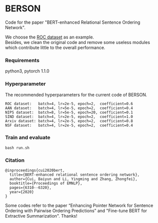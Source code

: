 # BERSON
Code for the paper "BERT-enhanced Relational Sentence Ordering Network".

We choose the [ROC dataset](https://github.com/sodawater/SentenceOrdering) as an example.  
Besides, we clean the original code and remove some useless modules which contribute little to the overall performance.

### Requirements
python3, pytorch 1.1.0

### Hyperparameter
The recommended hyperparameters for the current code of BERSON.  
```
ROC dataset:   batch=4, lr=2e-5, epoch=2,  coefficient=0.6  
AAN dataset:   batch=4, lr=5e-5, epoch=2,  coefficient=0.4  
NIPS dataset:  batch=8, lr=5e-5, epoch=20, coefficient=0.1  
SIND dataset:  batch=4, lr=2e-5, epoch=2,  coefficient=1.0  
Arxiv dataset: batch=4, lr=2e-5, epoch=2,  coefficient=0.8  
NSF dataset:   batch=4, lr=2e-5, epoch=2,  coefficient=0.4
```
### Train and evaluate
```
bash run.sh
```
### Citation
```
@inproceedings{cui2020bert,
  title={BERT-enhanced relational sentence ordering network},
  author={Cui, Baiyun and Li, Yingming and Zhang, Zhongfei},
  booktitle={Proceedings of EMNLP},
  pages={6310--6320},
  year={2020}
}
```

Some codes refer to the paper “Enhancing Pointer Network for Sentence Ordering with Pairwise Ordering Predictions” and "Fine-tune BERT for Extractive Summarization". Thanks!
